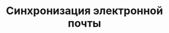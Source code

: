 ---
title: "Синхронизация электронной почты"
url: /ru/sharepoint/email-synchronization/
weight: 40
type: docs
---